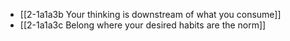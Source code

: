 - [[2-1a1a3b Your thinking is downstream of what you consume]]
- [[2-1a1a3c Belong where your desired habits are the norm]]
<br>
